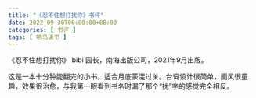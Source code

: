 ```yaml
---
title: "《忍不住想打扰你》书评"
date: 2022-09-30T00:00:00+08:00
categories: [ 书评 ]
tags: [ 响马读书 ]
---
```


《忍不住想打扰你》 bibi 园长，南海出版公司，2021年9月出版。

这是一本十分钟能翻完的小书，适合月底蒙混过关。台词设计很简单，画风很童趣，效果很治愈，与我第一眼看到书名时漏了那个“扰”字的感觉完全相反。
